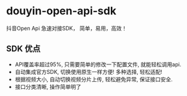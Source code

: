 # douyin-open-api-sdk
抖音Open Api 急速对接SDK， 简单，易用，高效！

## SDK 优点
- API覆盖率超过95%, 只需要简单的修改一下配置文件, 就能轻松调用api.
- 自动集成官方SDK, 切换使用原生一样方便! 多种选择, 轻松适配!
- 根据视频大小, 自动切换视频分片上传, 轻松避免异常, 保证接口安全.
- 接口分类清晰, 操作简单明了